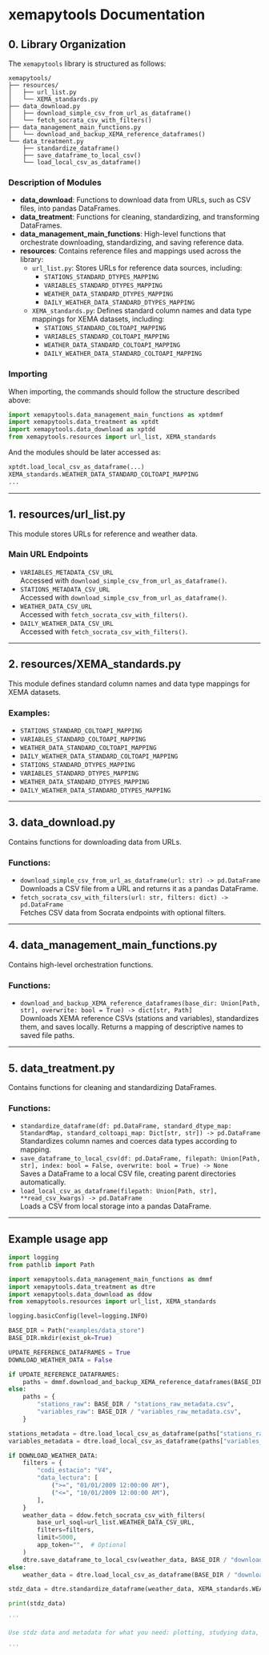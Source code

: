# xemapytools Documentation

## 0. Library Organization

The `xemapytools` library is structured as follows:

```
xemapytools/
├── resources/
│   ├── url_list.py
│   └── XEMA_standards.py
├── data_download.py
│   ├── download_simple_csv_from_url_as_dataframe()
│   └── fetch_socrata_csv_with_filters()
├── data_management_main_functions.py
│   └── download_and_backup_XEMA_reference_dataframes()
└── data_treatment.py
    ├── standardize_dataframe()
    ├── save_dataframe_to_local_csv()
    └── load_local_csv_as_dataframe()
```

### Description of Modules

- **data_download**: Functions to download data from URLs, such as CSV files, into pandas DataFrames.
- **data_treatment**: Functions for cleaning, standardizing, and transforming DataFrames.
- **data_management_main_functions**: High-level functions that orchestrate downloading, standardizing, and saving reference data.
- **resources**: Contains reference files and mappings used across the library:
  - `url_list.py`: Stores URLs for reference data sources, including:
    - `STATIONS_STANDARD_DTYPES_MAPPING`
    - `VARIABLES_STANDARD_DTYPES_MAPPING`
    - `WEATHER_DATA_STANDARD_DTYPES_MAPPING`
    - `DAILY_WEATHER_DATA_STANDARD_DTYPES_MAPPING`
  - `XEMA_standards.py`: Defines standard column names and data type mappings for XEMA datasets, including:
    - `STATIONS_STANDARD_COLTOAPI_MAPPING`
    - `VARIABLES_STANDARD_COLTOAPI_MAPPING`
    - `WEATHER_DATA_STANDARD_COLTOAPI_MAPPING`
    - `DAILY_WEATHER_DATA_STANDARD_COLTOAPI_MAPPING`

### Importing

When importing, the commands should follow the structure described above:

```python
import xemapytools.data_management_main_functions as xptdmmf
import xemapytools.data_treatment as xptdt
import xemapytools.data_download as xptdd
from xemapytools.resources import url_list, XEMA_standards
```

And the modules should be later accessed as:

```python
xptdt.load_local_csv_as_dataframe(...)
XEMA_standards.WEATHER_DATA_STANDARD_COLTOAPI_MAPPING
...
```

---

## 1. resources/url_list.py

This module stores URLs for reference and weather data.

### Main URL Endpoints
- `VARIABLES_METADATA_CSV_URL`  
  Accessed with `download_simple_csv_from_url_as_dataframe()`.
- `STATIONS_METADATA_CSV_URL`  
  Accessed with `download_simple_csv_from_url_as_dataframe()`.
- `WEATHER_DATA_CSV_URL`  
  Accessed with `fetch_socrata_csv_with_filters()`.
- `DAILY_WEATHER_DATA_CSV_URL`  
  Accessed with `fetch_socrata_csv_with_filters()`.

---

## 2. resources/XEMA_standards.py

This module defines standard column names and data type mappings for XEMA datasets.  

### Examples:
- `STATIONS_STANDARD_COLTOAPI_MAPPING`
- `VARIABLES_STANDARD_COLTOAPI_MAPPING`
- `WEATHER_DATA_STANDARD_COLTOAPI_MAPPING`
- `DAILY_WEATHER_DATA_STANDARD_COLTOAPI_MAPPING`
- `STATIONS_STANDARD_DTYPES_MAPPING`
- `VARIABLES_STANDARD_DTYPES_MAPPING`
- `WEATHER_DATA_STANDARD_DTYPES_MAPPING`
- `DAILY_WEATHER_DATA_STANDARD_DTYPES_MAPPING`

---

## 3. data_download.py

Contains functions for downloading data from URLs.

### Functions:
- `download_simple_csv_from_url_as_dataframe(url: str) -> pd.DataFrame`  
  Downloads a CSV file from a URL and returns it as a pandas DataFrame.
- `fetch_socrata_csv_with_filters(url: str, filters: dict) -> pd.DataFrame`  
  Fetches CSV data from Socrata endpoints with optional filters.

---

## 4. data_management_main_functions.py

Contains high-level orchestration functions.

### Functions:
- `download_and_backup_XEMA_reference_dataframes(base_dir: Union[Path, str], overwrite: bool = True) -> dict[str, Path]`  
  Downloads XEMA reference CSVs (stations and variables), standardizes them, and saves locally. Returns a mapping of descriptive names to saved file paths.

---

## 5. data_treatment.py

Contains functions for cleaning and standardizing DataFrames.

### Functions:
- `standardize_dataframe(df: pd.DataFrame, standard_dtype_map: StandardMap, standard_coltoapi_map: Dict[str, str]) -> pd.DataFrame`  
  Standardizes column names and coerces data types according to mapping.
- `save_dataframe_to_local_csv(df: pd.DataFrame, filepath: Union[Path, str], index: bool = False, overwrite: bool = True) -> None`  
  Saves a DataFrame to a local CSV file, creating parent directories automatically.
- `load_local_csv_as_dataframe(filepath: Union[Path, str], **read_csv_kwargs) -> pd.DataFrame`  
  Loads a CSV from local storage into a pandas DataFrame.

---

## Example usage app

```python
import logging
from pathlib import Path

import xemapytools.data_management_main_functions as dmmf
import xemapytools.data_treatment as dtre
import xemapytools.data_download as ddow
from xemapytools.resources import url_list, XEMA_standards

logging.basicConfig(level=logging.INFO)

BASE_DIR = Path("examples/data_store")
BASE_DIR.mkdir(exist_ok=True)

UPDATE_REFERENCE_DATAFRAMES = True
DOWNLOAD_WEATHER_DATA = False

if UPDATE_REFERENCE_DATAFRAMES:
    paths = dmmf.download_and_backup_XEMA_reference_dataframes(BASE_DIR)
else:
    paths = {
        "stations_raw": BASE_DIR / "stations_raw_metadata.csv",
        "variables_raw": BASE_DIR / "variables_raw_metadata.csv",
    }

stations_metadata = dtre.load_local_csv_as_dataframe(paths["stations_raw"])
variables_metadata = dtre.load_local_csv_as_dataframe(paths["variables_raw"])

if DOWNLOAD_WEATHER_DATA:
    filters = {
        "codi_estacio": "V4",
        "data_lectura": [
            (">=", "01/01/2009 12:00:00 AM"),
            ("<=", "10/01/2009 12:00:00 AM"),
        ],
    }
    weather_data = ddow.fetch_socrata_csv_with_filters(
        base_url_soql=url_list.WEATHER_DATA_CSV_URL,
        filters=filters,
        limit=5000,
        app_token="",  # Optional
    )
    dtre.save_dataframe_to_local_csv(weather_data, BASE_DIR / "downloaded_weather_data.csv")
else:
    weather_data = dtre.load_local_csv_as_dataframe(BASE_DIR / "downloaded_weather_data.csv")

stdz_data = dtre.standardize_dataframe(weather_data, XEMA_standards.WEATHER_DATA_STANDARD_DTYPES_MAPPING, XEMA_standards.WEATHER_DATA_STANDARD_COLTOAPI_MAPPING)

print(stdz_data)

'''

Use stdz data and metadata for what you need: plotting, studying data, ...

'''

```